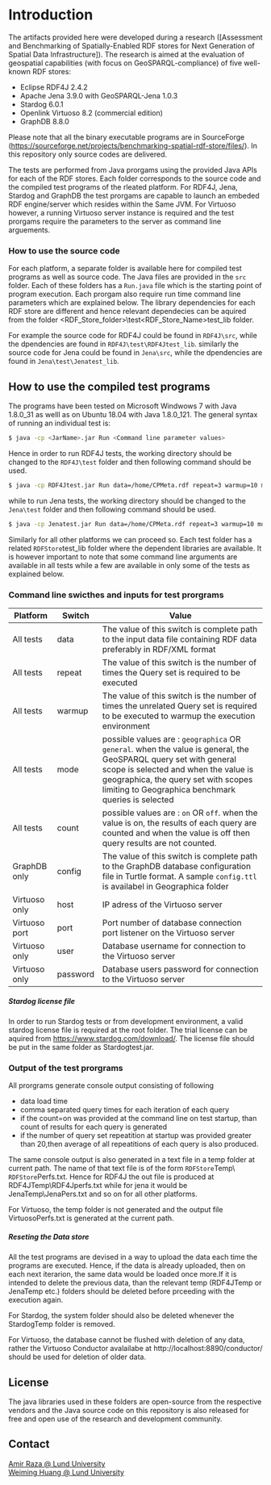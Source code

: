 # Introduction

The artifacts provided here were developed during a research ([Assessment and Benchmarking of Spatially-Enabled RDF stores for Next Generation of Spatial Data Infrastructure]). The research is aimed at the evaluation of geospatial capabilities (with focus on GeoSPARQL-compliance) of five well-known RDF stores: 

 - Eclipse RDF4J 2.4.2
 - Apache Jena 3.9.0 with GeoSPARQL-Jena 1.0.3
 - Stardog 6.0.1
 - Openlink Virtuoso 8.2 (commercial edition)
 - GraphDB 8.8.0
 
Please note that all the binary executable programs are in SourceForge (https://sourceforge.net/projects/benchmarking-spatial-rdf-store/files/). In this repository only source codes are delivered.
   
The tests are performed from Java prorgams using the provided Java APIs for each of the RDF stores. Each folder corresponds to the source code and the compiled test programs of the rleated platform. For RDF4J, Jena, Stardog and GraphDB the test prorgams are capable to launch an embeded RDF engine/server  which resides within  the Same JVM. For Virtuoso however, a running Virtuoso server instance is required and the test prorgams require the parameters to the server as command line arguements. 

### How to use the source code

For each platform, a separate folder is available here for compiled test programs as well as source code. The Java files are provided in the `src` folder. Each of these folders has a `Run.java` file which is the starting point of program execution. Each prorgam also require run time command line parameters which are explained below. The library dependencies for each RDF store are different and hence relevant dependecies can be aquired from the folder  <RDF_Store_folder>\test\<RDF_Store_Name>test_lib folder. 

For example the source code for RDF4J could be found in `RDF4J\src`, while the dpendencies are found in `RDF4J\test\RDF4Jtest_lib`. similarly the source code for Jena could be found in `Jena\src`, while the dpendencies are found in `Jena\test\Jenatest_lib`.

## How to use the compiled test programs

The programs have been tested on Microsoft Windwows 7 with Java 1.8.0_31 as welll as on Ubuntu 18.04 with Java 1.8.0_121. The general syntax of running an individual test is:

```sh
$ java -cp <JarName>.jar Run <Command line parameter values>
```
Hence in order to run RDF4J tests, the working directory should be changed to the `RDF4J\test` folder and then following command should be used.

```sh
$ java -cp RDF4Jtest.jar Run data=/home/CPMeta.rdf repeat=3 warmup=10 mode=general count=off
```
while to run Jena tests, the working directory should be changed to the `Jena\test` folder and then following command should be used.

```sh
$ java -cp Jenatest.jar Run data=/home/CPMeta.rdf repeat=3 warmup=10 mode=general count=off
```

Similarly for all other platforms we can proceed so. Each test folder has a related `RDFStore`test_lib folder where the dependent libraries are available. It is however important to note that some command line arguments are available in all tests while a few are available in only some of the tests as explained below.

### Command line swicthes and inputs for test prorgrams

Platform | Switch | Value |
| ------ | ------ | ------ |
|All tests| data  | The value of this switch is complete path to the input data file containing RDF data preferably in RDF/XML format |
|All tests| repeat | The value of this switch is the number of times the Query set is required to be executed |
|All tests| warmup | The value of this switch is the number of times the unrelated Query set is required to be executed to warmup the execution environment |
|All tests| mode | possible values are : `geographica` OR `general`. when the value is general, the GeoSPARQL query set with general scope is selected and when the value is geographica, the query set with scopes limiting to Geographica benchmark queries is selected|
|All tests| count | possible values are : `on` OR `off`. when the value is on, the results of each query are counted and when the value is off then query results are not counted. |
|GraphDB only| config | The value of this switch is complete path to the GraphDB database configuration file in Turtle format. A sample `config.ttl` is availabel in Geographica folder |
|Virtuoso only| host | IP adress of the Virtuoso server |
|Virtuoso port| port | Port number of database connection  port listener on the Virtuoso server |
|Virtuoso only| user | Database username for connection to the Virtuoso server |
|Virtuoso only| password | Database users password for connection to the Virtuoso server |

##### Stardog license file

In order to run Stardog tests or from development environment, a valid stardog license file is required at the root folder. The trial license can be aquired from https://www.stardog.com/download/. The license file should be put in the same folder as Stardogtest.jar.

### Output of the test prorgrams

All prorgrams generate console output consisting of following
- data load time
- comma separated query times for each iteration of each query
- if the count=on was provided at the command line on test startup, than count of results for each query is generated
- if the number of query set repeatition at startup was provided greater than 20,then average of all repeatitions of each query is also produced.

The same console output is also generated in a text file in a temp folder at current path. The name of that text file is of the form `RDFStore`Temp\ `RDFStore`Perfs.txt. Hence for RDF4J the out file is produced at RDF4JTemp\RDF4Jperfs.txt while for jena it would be JenaTemp\JenaPers.txt and so on for all other platforms.

For Virtuoso, the temp folder is not generated and the output file VirtuosoPerfs.txt is generated at the current path.

##### Reseting the Data store
All the test programs are devised in a way to upload the data each time the programs are executed. Hence, if the data is already uploaded, then on each next iterarion, the same data would be loaded once more.If it is intended to delete the previous data, than the relevant temp (RDF4JTemp or JenaTemp etc.) folders should be deleted before prceeding with the execution again.

For Stardog, the system folder should also be deleted whenever the StardogTemp folder is removed.

For Virtuoso, the database cannot be flushed with deletion of any data, rather the Virtuoso Conductor avalailabe at http://localhost:8890/conductor/ should be used for deletion of older data.
## License
The java libraries used in these folders are open-source from the respective vendors and the Java source code on this repository is also released for free and open use of the research and development community.
## Contact
[Amir Raza @ Lund University](mailto:razaamirsyed@gmail.com)<br/>
[Weiming Huang @ Lund University](mailto:weiming.huang@nateko.lu.se)

